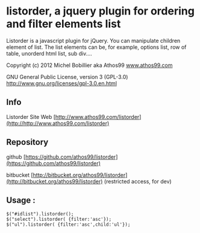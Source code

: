# listorder, a jquery plugin for ordering and filter elements list


Listorder is a javascript plugin for jQuery. You can manipulate children element of list.
The list elements can be, for example, options list, row of table, unorderd html list, sub div....


  Copyright (c) 2012 Michel Bobillier aka Athos99 www.athos99.com

 GNU General Public License, version 3 (GPL-3.0) http://www.gnu.org/licenses/gpl-3.0.en.html

## Info
  Listorder Site Web  [http://www.athos99.com/listorder](http://http://www.athos99.com/listorder)


## Repository

  github [https://github.com/athos99/listorder](https://github.com/athos99/listorder)

  bitbucket [http://bitbucket.org/athos99/listorder](http://bitbucket.org/athos99/listorder) (restricted access, for dev)


## Usage :

    $("#idlist").listorder();
    $("select").listorder( {filter:'asc'});
    $("ul").listorder( {filter:'asc',child:'ul'});
